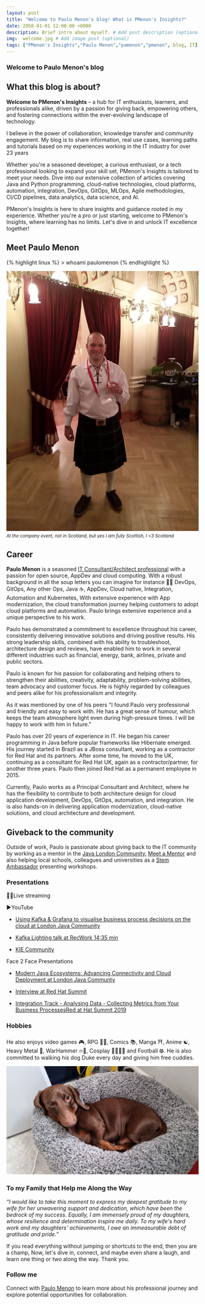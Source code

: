 ```yaml
---
layout: post
title: "Welcome to Paulo Menon's blog! What is PMenon's Insights?"
date: 2050-01-01 12:00:00 +0000
description: Brief intro about myself. # Add post description (optional)
img:  welcome.jpg # Add image post (optional)
tags: ["PMenon's Insights","Paulo Menon","pamenon","pmenon", blog, IT]
---
```

### Welcome to Paulo Menon's blog

## What this blog is about?

**Welcome to PMenon's Insights** – a hub for IT enthusiasts, learners, and professionals alike, driven by a passion for giving back, empowering others, and fostering connections within the ever-evolving landscape of technology.

I believe in the power of collaboration, knowledge transfer and community engagement. My blog is to share information, real use cases, learning paths and tutorials based on my experiences working in the IT industry for over 23 years

Whether you're a seasoned developer, a curious enthusiast, or a tech professional looking to expand your skill set, PMenon's Insights is tailored to meet your needs. Dive into our extensive collection of articles covering Java and Python programming, cloud-native technologies, cloud platforms, automation, integration, DevOps, GitOps, MLOps, Agile methodologies, CI/CD pipelines, data analytics, data science, and AI.

PMenon's Insights is here to share insights and guidance rooted in my experience. Whether you're a pro or just starting, welcome to PMenon's Insights, where learning has no limits. Let's dive in and unlock IT excellence together!

## Meet Paulo Menon

<div class="code-snippet">
  <div class="highlight">
{% highlight linux %}
> whoami
paulomenon
{% endhighlight %}
</div>
</div>

![image](../assets/img/scottish_paulo.jpg)
<small>*At the company event, not in Scotland, but yes I am fully Scottish, I &lt;3 Scotland*</small>

## Career

**Paulo Menon** is a seasoned [IT Consultant/Architect professional](https://www.linkedin.com/in/paulomenon/) with a passion for open source, AppDev and cloud computing. With a robust background in all the soup letters you can imagine for instance 👨‍💻 DevOps, GitOps, Any other Ops, Java ☕, AppDev, Cloud native, Integration, Automation and Kubernetes, With extensive experience with App modernization, the cloud transformation journey helping customers to adopt cloud platforms and automation. Paulo brings extensive experience and a unique perspective to his work.

Paulo has demonstrated a commitment to excellence throughout his career, consistently delivering innovative solutions and driving positive results. His strong leadership skills, combined with his ability to troubleshoot, architecture design and reviews, have enabled him to work in several different industries such as financial, energy, bank, airlines, private and public sectors.

Paulo is known for his passion for collaborating and helping others to strengthen their abilities, creativity, adaptability, problem-solving abilities, team advocacy and customer focus. He is highly regarded by colleagues and peers alike for his professionalism and integrity. 

As it was mentioned by one of his peers "I found Paulo very professional and friendly and easy to work with. He has a great sense of humour, which keeps the team atmosphere light even during high-pressure times. I will be happy to work with him in future."

Paulo has over 20 years of experience in IT. He began his career programming in Java before popular frameworks like Hibernate emerged. His journey started in Brazil as a JBoss consultant, working as a contractor for Red Hat and its partners. After some time, he moved to the UK, continuing as a consultant for Red Hat UK, again as a contractor/partner, for another three years. Paulo then joined Red Hat as a permanent employee in 2015.

Currently, Paulo works as a Principal Consultant and Architect, where he has the flexibility to contribute to both architecture design for cloud application development, DevOps, GitOps, automation, and integration. He is also hands-on in delivering application modernization, cloud-native solutions, and cloud architecture and development.

## Giveback to the community 

Outside of work, Paulo is passionate about giving back to the IT community by working as a mentor in the [Java London Community](https://www.londonjavacommunity.co.uk/), [Meet a Mentor](https://meetamentor.co.uk/) and also helping local schools, colleagues and universities as a [Stem Ambassador](https://www.stem.org.uk/) presenting workshops. 

### Presentations

🎥🔴Live streaming

 ▶️YouTube

- [Using Kafka & Grafana to visualise business process decisions on the cloud at London Java Community](https://www.youtube.com/watch?v=TD2B7icezG8&ab_channel=LondonJavaCommunity) 

- [Kafka Lighting talk at RecWork 14:35 min](https://www.youtube.com/watch?v=f_EbdccGsio&t=1070s&ab_channel=RecWorks) 

- [KIE Community](https://www.youtube.com/watch?v=a59s6dWQOIU)

Face 2 Face Presentations

- [Modern Java Ecosystems: Advancing Connectivity and Cloud Deployment at London Java Communty](https://lu.ma/xzd1rfbd)

- [Interview at Red Hat Summit](https://www.facebook.com/csiway/videos/assista-a-entrevista-com-paulo-menon-palestrante-do-red-hat-summit-2019/1083022105217665/)
  
- [Integration Track - Analysing Data - Collecting Metrics from Your Business ProcessesRed at Hat Summit 2019](https://www.slideshare.net/slideshow/integration-track-analysing-data-collecting-metrics-from-your-business-processes/273714616)
  

### Hobbies

He also enjoys video games 🎮, RPG 🎲🏰, Comics 📚, Manga ⛩️, Anime ☯, Heavy Metal 🤘, WarHammer 🔥🔨, Cosplay 🦹🏻👩‍🎤 and Football ⚽︎. He is also committed to walking his dog Duke every day and giving him free cuddles.

![image](../assets/img/duke.jpg)

### To my Family that Help me Along the Way

*“I would like to take this moment to express my deepest gratitude to my wife for her unwavering support and dedication, which have been the bedrock of my success. Equally, I am immensely proud of my daughters, whose resilience and determination inspire me daily. To my wife's hard work and my daughters' achievements, I owe an immeasurable debt of gratitude and pride.”*

If you read everything without jumping or shortcuts to the end, then you are a champ, Now, let's dive in, connect, and maybe even share a laugh, and learn one thing or two along the way. Thank you.


### Follow me 

Connect with [Paulo Menon](https://twitter.com/menon_paulo) to learn more about his professional journey and explore potential opportunities for collaboration.


